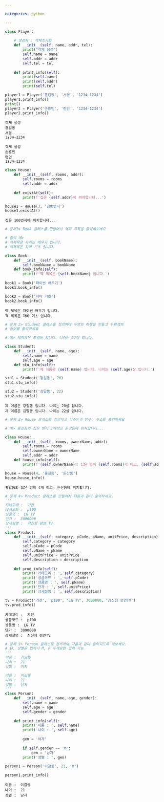 ```yaml
---

categories: python

---
```





```python
class Player:
    
    # 생성자 : 객체초기화
    def __init__(self, name, addr, tel):
        print("객체 생성")
        self.name = name
        self.addr = addr
        self.tel = tel
        
    def print_info(self):
        print(self.name)
        print(self.addr)
        print(self.tel)
```


```python
player1 = Player('홍길동', '서울', '1234-1234')
player1.print_info()
print()
player2 = Player('손흥민', '런던', '1234-1234')
player2.print_info()
```

    객체 생성
    홍길동
    서울
    1234-1234
    
    객체 생성
    손흥민
    런던
    1234-1234
    


```python
class House:
    def __init__(self, rooms, addr):
        self.rooms = rooms
        self.addr = addr
        
    def existAt(self):
        print(f'집은 {self.addr}에 위치합니다...')
```


```python
house1 = House(3, '100번지')
house1.existAt()
```

    집은 100번지에 위치합니다...
    


```python
# 문제1> Book 클래스를 만들어서 책의 제목을 출력해보세요

# 출력 예>
# 책제목은 파이썬 배우기 입니다.
# 책제목은 자바 기초 입니다.  

class Book:
    def __init__(self, bookName):
        self.bookName = bookName
    def book_info(self):
        print(f'책 제목은 {self.bookName} 입니다.')
        
book1 = Book('파이썬 배우기')        
book1.book_info()

book2 = Book('자바 기초')        
book2.book_info()
```

    책 제목은 파이썬 배우기 입니다.
    책 제목은 자바 기초 입니다.
    


```python
# 문제 2> Student 클래스를 정의하여 두명의 학생을 만들고 두학생의
# 정보를 출력하세요

# 예> 제이름은 홍길동 입니다. 나이는 22살 입니다.

class Student:
    def __init__(self, name, age):
        self.name = name
        self.age = age
    def stu_info(self):
        print(f'제 이름은 {self.name} 입니다. 나이는 {self.age}살 입니다.')

stu1 = Student('강길동', 20)
stu1.stu_info() 

stu2 = Student('김말똥', 22)
stu2.stu_info() 
```

    제 이름은 강길동 입니다. 나이는 20살 입니다.
    제 이름은 김말똥 입니다. 나이는 22살 입니다.
    


```python
# 문제 3> House 클래스를 정의하고 집주인과 방수, 주소를 출력하세요

# 예> 홍길동의 집은 방이 3개이고 둔산동에 위치합니다...

class House:
    def __init__(self, rooms, ownerName, addr):
        self.rooms = rooms
        self.ownerName = ownerName
        self.addr = addr
    def house_info(self):
        print(f'{self.ownerName}의 집은 방이 {self.rooms}개 이고, {self.addr}에 위치합니다.')

house = House(4, '홍길동', '둔산동')        
house.house_info()

```

    홍길동의 집은 방이 4개 이고, 둔산동에 위치합니다.
    


```python
# 문제 4> Product 클래스를 만들어서 다음과 같이 출력하세요.
'''
카테고리 :  가전
상품코드 :  p100
상품명 :  LG TV
단가 :  3000000
상세설명 :  최신형 평면 TV
'''
class Product:
    def __init__(self, category, pCode, pName, unitPrice, description):
        self.category = category
        self.pCode = pCode
        self.pName = pName
        self.unitPrice = unitPrice
        self.description = description
        
    def prod_info(self):
        print('카테고리 : ', self.category)
        print('상품코드 : ', self.pCode)
        print('상품명 : ', self.pName)
        print('단가 : ', self.unitPrice)
        print('상세설명 : ', self.description)

tv = Product('가전', 'p100', 'LG TV', 3000000, '최신형 평면TV')
tv.prod_info()
```

    카테고리 :  가전
    상품코드 :  p100
    상품명 :  LG TV
    단가 :  3000000
    상세설명 :  최신형 평면TV
    


```python
# 문제 5> Person 클래스를 정의하여 다음과 같이 출력되도록 해보세요.
# 단, 성별은 입력시 M, F 두개로만 입력 가능
'''
이름 :  김말똥
나이 :  21
성별 :  여자

이름 :  이길동
나이 :  21
성별 :  남자
'''
class Person:
    def __init__(self, name, age, gender):
        self.name = name
        self.age = age
        self.gender = gender
        
    def print_info(self):
        print('이름 : ', self.name)
        print('나이 : ', self.age)
        
        gen = '여자'
        
        if self.gender == 'M':
            gen = '남자'
        print('성별 : ', gen)
        
person1 = Person('이길동', 21, 'M')

person1.print_info()

```

    이름 :  이길동
    나이 :  21
    성별 :  남자
    
